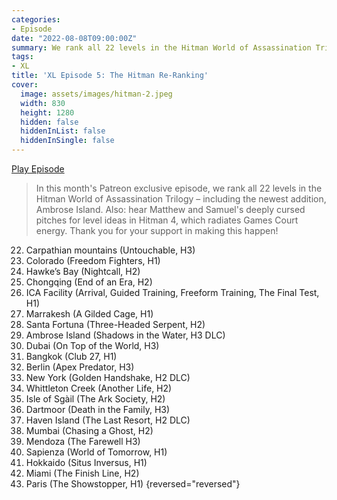 ```yaml
---
categories:
- Episode
date: "2022-08-08T09:00:00Z"
summary: We rank all 22 levels in the Hitman World of Assassination Trilogy.
tags:
- XL
title: 'XL Episode 5: The Hitman Re-Ranking'
cover: 
  image: assets/images/hitman-2.jpeg
  width: 830
  height: 1280
  hidden: false
  hiddenInList: false
  hiddenInSingle: false
---
```


[Play Episode](https://www.patreon.com/posts/xl-episode-5-re-70200142)
> In this month's Patreon exclusive episode, we rank all 22 levels in the Hitman World of Assassination Trilogy – including the newest addition, Ambrose Island. Also: hear Matthew and Samuel's deeply cursed pitches for level ideas in Hitman 4, which radiates Games Court energy. Thank you for your support in making this happen!

22. Carpathian mountains (Untouchable, H3)
21. Colorado (Freedom Fighters, H1)
20. Hawke’s Bay (Nightcall, H2)
19. Chongqing (End of an Era, H2)
18. ICA Facility (Arrival, Guided Training, Freeform Training, The Final Test, H1)
17. Marrakesh (A Gilded Cage, H1)
16. Santa Fortuna (Three-Headed Serpent, H2)
15. Ambrose Island (Shadows in the Water, H3 DLC)
14. Dubai (On Top of the World, H3)
13. Bangkok (Club 27, H1)
12. Berlin (Apex Predator, H3)
11. New York (Golden Handshake, H2 DLC)
10. Whittleton Creek (Another Life, H2)
9. Isle of Sgàil (The Ark Society, H2)
8. Dartmoor (Death in the Family, H3)
7. Haven Island (The Last Resort, H2 DLC)
6. Mumbai (Chasing a Ghost, H2)
5. Mendoza (The Farewell H3)
4. Sapienza (World of Tomorrow, H1)
3. Hokkaido (Situs Inversus, H1)
2. Miami (The Finish Line, H2)
1. Paris (The Showstopper, H1)
{reversed="reversed"}


